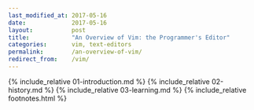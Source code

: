 ```yaml
---
last_modified_at: 2017-05-16
date:             2017-05-16
layout:           post
title:            "An Overview of Vim: the Programmer's Editor"
categories:       vim, text-editors
permalink:        /an-overview-of-vim/
redirect_from:    /vim/
---
```


{% include_relative 01-introduction.md %}
{% include_relative 02-history.md %}
{% include_relative 03-learning.md %}
{% include_relative footnotes.html %}
